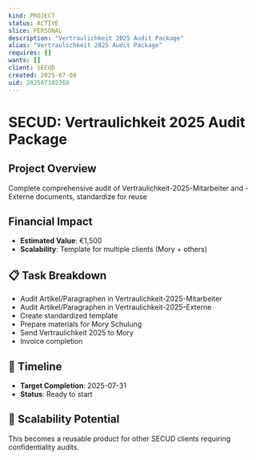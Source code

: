 ```yaml
---
kind: PROJECT
status: ACTIVE
slice: PERSONAL
description: "Vertraulichkeit 2025 Audit Package"
alias: "Vertraulichkeit 2025 Audit Package"
requires: []
wants: []
client: SECUD
created: 2025-07-08
uid: 202507102369
---
```


# SECUD: Vertraulichkeit 2025 Audit Package

## Project Overview
Complete comprehensive audit of Vertraulichkeit-2025-Mitarbeiter and -Externe documents, standardize for reuse

## Financial Impact
- **Estimated Value**: €1,500
- **Scalability**: Template for multiple clients (Mory + others)

## 📋 Task Breakdown
- Audit Artikel/Paragraphen in Vertraulichkeit-2025-Mitarbeiter
- Audit Artikel/Paragraphen in Vertraulichkeit-2025-Externe  
- Create standardized template
- Prepare materials for Mory Schulung
- Send Vertraulichkeit 2025 to Mory
- Invoice completion

## 📅 Timeline
- **Target Completion**: 2025-07-31
- **Status**: Ready to start

## 🔄 Scalability Potential
This becomes a reusable product for other SECUD clients requiring confidentiality audits.
